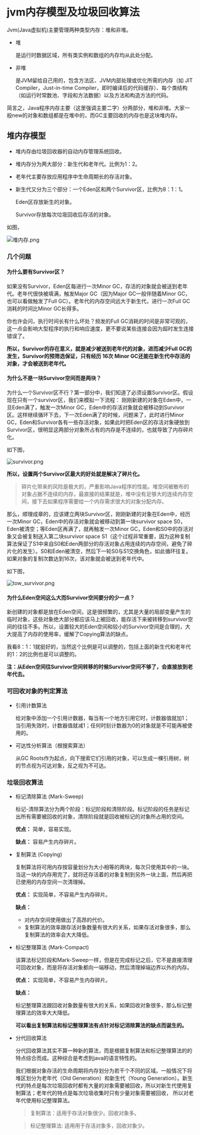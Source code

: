 # jvm内存模型及垃圾回收算法

Jvm(Java虚拟机)主要管理两种类型内存：堆和非堆。

- 堆

    是运行时数据区域，所有类实例和数组的内存均从此处分配。
- 非堆

    是JVM留给自己用的，包含方法区、JVM内部处理或优化所需的内存（如 JIT Compiler，Just-in-time Compiler，即时编译后的代码缓存）、每个类结构（如运行时常数池、字段和方法数据）以及方法和构造方法的代码。

简言之，Java程序内存主要（这里强调主要二字）分两部分，堆和非堆。大家一般new的对象和数组都是在堆中的，而GC主要回收的内存也是这块堆内存。

## 堆内存模型

- 堆内存由垃圾回收器的自动内存管理系统回收。

- 堆内存分为两大部分：新生代和老年代。比例为1：2。

- 老年代主要存放应用程序中生命周期长的存活对象。

- 新生代又分为三个部分：一个Eden区和两个Survivor区，比例为8：1：1。

    Eden区存放新生的对象。

    Survivor存放每次垃圾回收后存活的对象。

如图，

![堆内存.png](堆内存.png)

### 几个问题
#### 为什么要有Survivor区？
如果没有Survivor，Eden区每进行一次Minor GC，存活的对象就会被送到老年代。老年代很快被填满，触发Major GC（因为Major GC一般伴随着Minor GC，也可以看做触发了Full GC）。老年代的内存空间远大于新生代，进行一次Full GC消耗的时间比Minor GC长得多。

你也许会问，执行时间长有什么坏处？频发的Full GC消耗的时间是非常可观的，这一点会影响大型程序的执行和响应速度，更不要说某些连接会因为超时发生连接错误了。

**所以，Survivor的存在意义，就是减少被送到老年代的对象，进而减少Full GC的发生，Survivor的预筛选保证，只有经历 16次 Minor GC还能在新生代中存活的对象，才会被送到老年代。**

#### 为什么不是一块Survivor空间而是两块？
为什么一个Survivor区不行？第一部分中，我们知道了必须设置Survivor区。假设现在只有一个survivor区，我们来模拟一下流程：
刚刚新建的对象在Eden中，一旦Eden满了，触发一次Minor GC，Eden中的存活对象就会被移动到Survivor区。这样继续循环下去，下一次Eden满了的时候，问题来了，此时进行Minor GC，Eden和Survivor各有一些存活对象，如果此时把Eden区的存活对象硬放到Survivor区，很明显这两部分对象所占有的内存是不连续的，也就导致了内存碎片化。

如下图，

![survivor.png](survivor.png)

**所以，设置两个Survivor区最大的好处就是解决了碎片化。**

> 碎片化带来的风险是极大的，严重影响Java程序的性能。堆空间被散布的对象占据不连续的内存，最直接的结果就是，堆中没有足够大的连续内存空间，接下去如果程序需要给一个内存需求很大的对象分配内存。

那么，顺理成章的，应该建立两块Survivor区，刚刚新建的对象在Eden中，经历一次Minor GC，Eden中的存活对象就会被移动到第一块survivor space S0，Eden被清空；等Eden区再满了，就再触发一次Minor GC，Eden和S0中的存活对象又会被复制送入第二块survivor space S1（这个过程非常重要，因为这种复制算法保证了S1中来自S0和Eden两部分的存活对象占用连续的内存空间，避免了碎片化的发生）。S0和Eden被清空，然后下一轮S0与S1交换角色，如此循环往复。如果对象的复制次数达到16次，该对象就会被送到老年代中。

如下图，

![tow_survivor.png](tow_survivor.png)

#### 为什么Eden空间这么大而Survivor空间要分的少一点？
新创建的对象都是放在Eden空间，这是很频繁的，尤其是大量的局部变量产生的临时对象，这些对象绝大部分都应该马上被回收，能存活下来被转移到survivor空间的往往不多。所以，设置较大的Eden空间和较小的Survivor空间是合理的，大大提高了内存的使用率，缓解了Copying算法的缺点。

我看8：1：1就挺好的，当然这个比例是可以调整的，包括上面的新生代和老年代的1：2的比例也是可以调整的。

**注：从Eden空间往Survivor空间转移的时候Survivor空间不够了，会直接放到老年代去。**

### 可回收对象的判定算法

- 引用计数算法

    给对象中添加一个引用计数器，每当有一个地方引用它时，计数器值就加1；当引用失效时，计数器值就减1；任何时刻计数器为0的对象就是不可能再被使用的。

- 可达性分析算法（根搜索算法）

    从GC Roots作为起点，向下搜索它们引用的对象，可以生成一棵引用树，树的节点视为可达对象，反之视为不可达。

### 垃圾回收算法

- 标记清除算法 (Mark-Sweep)

    标记-清除算法分为两个阶段：标记阶段和清除阶段。标记阶段的任务是标记出所有需要被回收的对象，清除阶段就是回收被标记的对象所占用的空间。

    **优点：** 简单，容易实现。

    **缺点：** 容易产生内存碎片。

- 复制算法 (Copying)

    复制算法将可用内存按容量划分为大小相等的两块，每次只使用其中的一块。当这一块的内存用完了，就将还存活着的对象复制到另外一块上面，然后再把已使用的内存空间一次清理掉。

    **优点：** 实现简单，不容易产生内存碎片。

    **缺点：**

     - 对内存空间使用做出了高昂的代价。
     - 复制算法的效率跟存活对象数量有很大的关系，如果存活对象很多，那么复制算法的效率会大大降低。

- 标记整理算法 (Mark-Compact)

    该算法标记阶段和Mark-Sweep一样，但是在完成标记之后，它不是直接清理可回收对象，而是将存活对象都向一端移动，然后清理掉端边界以外的内存。

    **优点：** 实现简单，不容易产生内存碎片。

    **缺点：**

    标记整理算法跟回收对象数量有很大的关系，如果回收对象很多，那么标记整理算法的效率大大降低。

    **可以看出复制算法和标记整理算法有点针对标记消除算法的缺点而诞生的。**

- 分代回收算法

    分代回收算法其实不算一种新的算法，而是根据复制算法和标记整理算法的的特点综合而成。这种综合是考虑到java的语言特性的。

    我们根据对象存活的生命周期将内存划分为若干个不同的区域。一般情况下将堆区划分为老年代（Old Generation）和新生代（Young Generation）。新生代的特点是每次垃圾回收时都有大量的对象需要被回收，所以对新生代使用复制算法；老年代的特点是每次垃圾收集时只有少量对象需要被回收， 所以对老年代使用标记整理算法。

    > 复制算法：适用于存活对象很少。回收对象多。

    > 标记整理算法: 适用用于存活对象多，回收对象少。